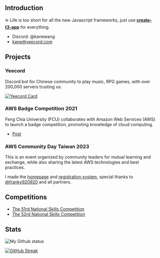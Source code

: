 ## Introduction

☕ Life is too short for all the new Javascript frameworks, just use **[create-t3-app](https://create.t3.gg)** for everything.

- Discord: @kanewang
- [kane@yeecord.com](mailto:kane@yeecord.com)

## Projects

### Yeecord

Discord bot for Chinese community to play music, RPG games, with over 200,000 servers trusting us.

[![Yeecord Card](https://discord-bot-profile-stats.vercel.app/api/stats)](https://discord-bot-profile-stats.vercel.app)

### AWS Badge Competition 2021

Feng Chia University (FCU) collaborates with Amazon Web Services (AWS) to launch a badge competition, promoting knowledge of cloud computing.

- [Post](https://www.edu.tw/News_Content.aspx?n=9E7AC85F1954DDA8&s=A2CA5A91B0DDB308)

### AWS Community Day Taiwan 2023

This is an event organized by community leaders for mutual learning and exchange, while also sharing the latest AWS technologies and best practices.

I made the [homepage](https://awscmd.tw/) and [registration system](https://events.awscmd.tw/), special thanks to [@franky920920](https://github.com/franky920920) and all partners.

## Competitions

- [The 51rd National Skills Competition](https://skillsweek.wdasec.gov.tw/skillsweek/)
- [The 52rd National Skills Competition](https://skillsweek.wdasec.gov.tw/skillsweek/)

## Stats

![My Github status](https://github-readme-stats.vercel.app/api?username=Gary50613&count_private=true&show_icons=true&theme=radical)

[![GitHub Streak](http://github-readme-streak-stats.herokuapp.com?user=Gary50613&theme=dark&hide_border=true)](https://git.io/streak-stats)
